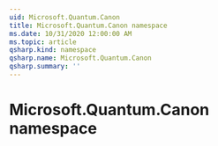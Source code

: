 ```yaml
---
uid: Microsoft.Quantum.Canon
title: Microsoft.Quantum.Canon namespace
ms.date: 10/31/2020 12:00:00 AM
ms.topic: article
qsharp.kind: namespace
qsharp.name: Microsoft.Quantum.Canon
qsharp.summary: ''
---
```


# Microsoft.Quantum.Canon namespace



